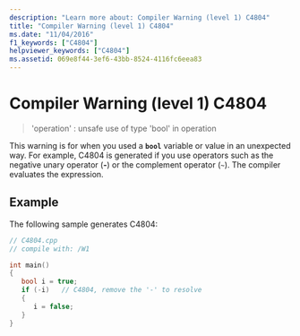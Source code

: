 ```yaml
---
description: "Learn more about: Compiler Warning (level 1) C4804"
title: "Compiler Warning (level 1) C4804"
ms.date: "11/04/2016"
f1_keywords: ["C4804"]
helpviewer_keywords: ["C4804"]
ms.assetid: 069e8f44-3ef6-43bb-8524-4116fc6eea83
---
```

# Compiler Warning (level 1) C4804

> 'operation' : unsafe use of type 'bool' in operation

This warning is for when you used a **`bool`** variable or value in an unexpected way. For example, C4804 is generated if you use operators such as the negative unary operator (**-**) or the complement operator (`~`). The compiler evaluates the expression.

## Example

The following sample generates C4804:

```cpp
// C4804.cpp
// compile with: /W1

int main()
{
   bool i = true;
   if (-i)   // C4804, remove the '-' to resolve
   {
      i = false;
   }
}
```
